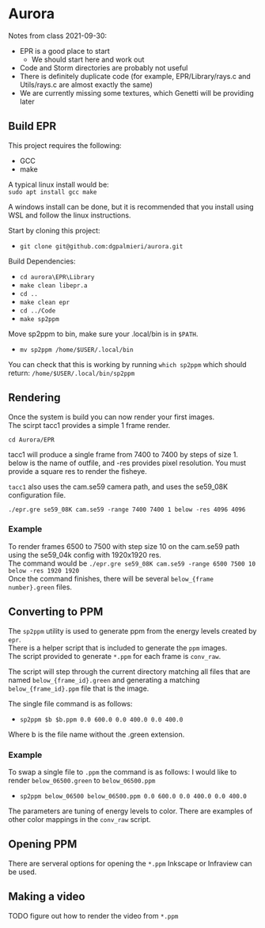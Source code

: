 # Aurora

Notes from class 2021-09-30:

- EPR is a good place to start
  - We should start here and work out
- Code and Storm directories are probably not useful
- There is definitely duplicate code (for example, EPR/Library/rays.c and
Utils/rays.c are almost exactly the same)
- We are currently missing some textures, which Genetti will be providing later



## Build EPR

This project requires the following:
  - GCC
  - make

A typical linux install would be:  
`sudo apt install gcc make`

A windows install can be done, but it is recommended that you install using WSL and follow the linux instructions.

Start by cloning this project:  
  - `git clone git@github.com:dgpalmieri/aurora.git`

Build Dependencies:  
  - `cd aurora\EPR\Library`
  - `make clean libepr.a`
  - `cd ..`
  - `make clean epr`
  - `cd ../Code`
  - `make sp2ppm`

Move sp2ppm to bin, make sure your .local/bin is in `$PATH`.  
  - `mv sp2ppm /home/$USER/.local/bin`

You can check that this is working by running `which sp2ppm` which should return: `/home/$USER/.local/bin/sp2ppm`

## Rendering

Once the system is build you can now render your first images.  
The scirpt tacc1 provides a simple 1 frame render. 

`cd Aurora/EPR`

tacc1 will produce a single frame from 7400 to 7400 by steps of size 1. below is the name of outfile, and -res provides pixel resolution. You must provide a square res to render the fisheye.    

`tacc1` also uses the cam.se59 camera path, and uses the se59_08K configuration file.

`./epr.gre se59_08K cam.se59 -range 7400 7400 1 below -res 4096 4096`  

### Example

To render frames 6500 to 7500 with step size 10 on the cam.se59 path using the se59_04k config with 1920x1920 res.  
The command would be `./epr.gre se59_08K cam.se59 -range 6500 7500 10 below -res 1920 1920`  
Once the command finishes, there will be several `below_{frame number}.green` files.  

## Converting to PPM

The `sp2ppm` utility is used to generate ppm from the energy levels created by `epr`.  
There is a helper script that is included to generate the `ppm` images.  
The script provided to generate `*.ppm` for each frame is `conv_raw`.  

The script will step through the current directory matching all files that are named `below_{frame_id}.green` and generating a matching `below_{frame_id}.ppm` file that is the image.  

The single file command is as follows:  
 - `sp2ppm $b $b.ppm 0.0 600.0 0.0 400.0 0.0 400.0`

Where b is the file name without the .green extension.  

### Example

To swap a single file to `.ppm` the command is as follows:
I would like to render `below_06500.green` to `below_06500.ppm`    
  - `sp2ppm below_06500 below_06500.ppm 0.0 600.0 0.0 400.0 0.0 400.0`

The parameters are tuning of energy levels to color. There are examples of other color mappings in the `conv_raw` script. 

## Opening PPM

There are serveral options for opening the `*.ppm` Inkscape or Infraview can be used.

## Making a video

TODO figure out how to render the video from `*.ppm`